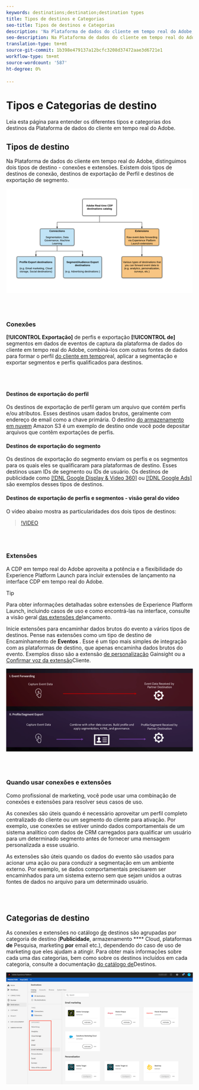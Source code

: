 ```yaml
---
keywords: destinations;destination;destination types
title: Tipos de destinos e Categorias
seo-title: Tipos de destinos e Categorias
description: 'Na Plataforma de dados do cliente em tempo real do Adobe, os destinos de exportação de Perfil/segmento capturam dados do evento, os combinam com outras fontes de dados, aplicam a segmentação e exportam segmentos e perfis qualificados para destinos. Inicie extensões para encaminhar dados brutos do evento a vários tipos de destinos. '
seo-description: Na Plataforma de dados do cliente em tempo real do Adobe, os destinos de exportação de Perfil/segmento capturam dados do evento, os combinam com outras fontes de dados, aplicam a segmentação e exportam segmentos e perfis qualificados para destinos. Inicie extensões para encaminhar dados brutos do evento a vários tipos de destinos.
translation-type: tm+mt
source-git-commit: 1b398e479137a12bcfc3208d37472aae3d6721e1
workflow-type: tm+mt
source-wordcount: '587'
ht-degree: 0%

---
```



# Tipos e Categorias de destino

Leia esta página para entender os diferentes tipos e categorias dos destinos da Plataforma de dados do cliente em tempo real do Adobe.

## Tipos de destino

Na Plataforma de dados do cliente em tempo real do Adobe, distinguimos dois tipos de destino - conexões e extensões. Existem dois tipos de destinos de conexão, destinos de exportação de Perfil e destinos de exportação de segmento.

![Tipos de destinos](/help/rtcdp/destinations/assets/types-of-destinations.png)

<br> 

### Conexões

**[!UICONTROL Exportação]** de perfis e exportação **[!UICONTROL de]** segmentos em dados de eventos de captura da plataforma de dados do cliente em tempo real do Adobe, combiná-los com outras fontes de dados para formar o perfil [do cliente em tempo](/help/profile/home.md)real, aplicar a segmentação e exportar segmentos e perfis qualificados para destinos.

<br> 

#### Destinos de exportação do perfil

Os destinos de exportação de perfil geram um arquivo que contém perfis e/ou atributos. Esses destinos usam dados brutos, geralmente com endereço de email como a chave primária. O destino [do armazenamento em nuvem](/help/rtcdp/destinations/amazon-s3-destination.md) Amazon S3 é um exemplo de destino onde você pode depositar arquivos que contêm exportações de perfis.

#### Destinos de exportação do segmento

Os destinos de exportação do segmento enviam os perfis e os segmentos para os quais eles se qualificaram para plataformas de destino. Esses destinos usam IDs de segmento ou IDs de usuário. Os destinos de publicidade como [[!DNL Google Display &amp; Video 360]](/help/rtcdp/destinations/google-dv360-destination.md) ou [[!DNL Google Ads]](/help/rtcdp/destinations/google-ads-destination.md) são exemplos desses tipos de destinos.

#### Destinos de exportação de perfis e segmentos - visão geral do vídeo

O vídeo abaixo mostra as particularidades dos dois tipos de destinos:

>[!VIDEO](https://video.tv.adobe.com/v/29707?quality=12)

<br> 

### Extensões

A CDP em tempo real do Adobe aproveita a potência e a flexibilidade do Experience Platform Launch para incluir extensões de lançamento na interface CDP em tempo real do Adobe.

>[!TIP]
>
>Para obter informações detalhadas sobre extensões de Experience Platform Launch, incluindo casos de uso e como encontrá-las na interface, consulte a visão geral [das extensões de](/help/rtcdp/destinations/experience-platform-launch-extensions.md)lançamento.

Inicie extensões para encaminhar dados brutos do evento a vários tipos de destinos. Pense nas extensões como um tipo de destino de Encaminhamento de **Eventos** . Esse é um tipo mais simples de integração com as plataformas de destino, que apenas encaminha dados brutos do evento. Exemplos disso são a extensão [de personalização](/help/rtcdp/destinations/gainsight-extension.md) Gainsight ou a [Confirmar voz da extensão](/help/rtcdp/destinations/confirmit-digital-feedback-extension.md)Cliente.

![extensões de Experience Platform Launch em relação a outros destinos](/help/rtcdp/destinations/assets/launch-and-other-destinations.png)

<br> 

### Quando usar conexões e extensões

Como profissional de marketing, você pode usar uma combinação de conexões e extensões para resolver seus casos de uso.

As conexões são úteis quando é necessário aproveitar um perfil completo centralizado do cliente ou um segmento do cliente para ativação. Por exemplo, use conexões se estiver unindo dados comportamentais de um sistema analítico com dados de CRM carregados para qualificar um usuário para um determinado segmento antes de fornecer uma mensagem personalizada a esse usuário.

As extensões são úteis quando os dados do evento são usados para acionar uma ação ou para conduzir a segmentação em um ambiente externo. Por exemplo, se dados comportamentais precisarem ser encaminhados para um sistema externo sem que sejam unidos a outras fontes de dados no arquivo para um determinado usuário.

<br> 

## Categorias de destino

As conexões e extensões no catálogo [de](https://platform.adobe.com/destination/catalog) destinos são agrupadas por categoria de destino (**Publicidade**, armazenamento **** Cloud, plataformas **de** Pesquisa, marketing **por** email etc.), dependendo do caso de uso de marketing que eles ajudam a atingir. Para obter mais informações sobre cada uma das categorias, bem como sobre os destinos incluídos em cada categoria, consulte a documentação [do catálogo de](/help/rtcdp/destinations/destinations-catalog.md)Destinos.

![Categorias de destino](/help/rtcdp/destinations/assets/destination-categories-menu.png)

